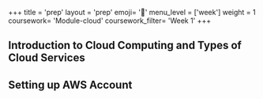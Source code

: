 +++
title = 'prep'
layout = 'prep'
emoji= '📝'
menu_level = ['week']
weight = 1
coursework= 'Module-cloud'
coursework_filter= 'Week 1'
+++


## Introduction to Cloud Computing and Types of Cloud Services

## Setting up AWS Account
